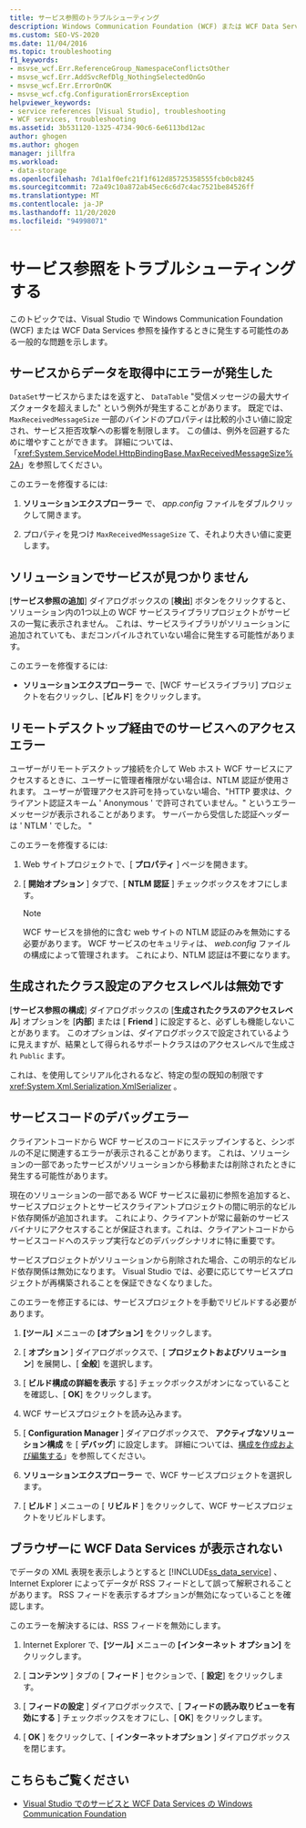 ```yaml
---
title: サービス参照のトラブルシューティング
description: Windows Communication Foundation (WCF) または WCF Data Services 参照を Visual Studio で使用しているときに発生する可能性のある一般的な問題を確認します。
ms.custom: SEO-VS-2020
ms.date: 11/04/2016
ms.topic: troubleshooting
f1_keywords:
- msvse_wcf.Err.ReferenceGroup_NamespaceConflictsOther
- msvse_wcf.Err.AddSvcRefDlg_NothingSelectedOnGo
- msvse_wcf.Err.ErrorOnOK
- msvse_wcf.cfg.ConfigurationErrorsException
helpviewer_keywords:
- service references [Visual Studio], troubleshooting
- WCF services, troubleshooting
ms.assetid: 3b531120-1325-4734-90c6-6e6113bd12ac
author: ghogen
ms.author: ghogen
manager: jillfra
ms.workload:
- data-storage
ms.openlocfilehash: 7d1a1f0efc21f1f612d85725358555fcb0cb8245
ms.sourcegitcommit: 72a49c10a872ab45ec6c6d7c4ac7521be84526ff
ms.translationtype: MT
ms.contentlocale: ja-JP
ms.lasthandoff: 11/20/2020
ms.locfileid: "94998071"
---
```

# <a name="troubleshoot-service-references"></a>サービス参照をトラブルシューティングする

このトピックでは、Visual Studio で Windows Communication Foundation (WCF) または WCF Data Services 参照を操作するときに発生する可能性のある一般的な問題を示します。

## <a name="error-returning-data-from-a-service"></a>サービスからデータを取得中にエラーが発生した

`DataSet`サービスからまたはを返すと、 `DataTable` "受信メッセージの最大サイズクォータを超えました" という例外が発生することがあります。 既定では、 `MaxReceivedMessageSize` 一部のバインドのプロパティは比較的小さい値に設定され、サービス拒否攻撃への影響を制限します。 この値は、例外を回避するために増やすことができます。 詳細については、「<xref:System.ServiceModel.HttpBindingBase.MaxReceivedMessageSize%2A>」を参照してください。

このエラーを修復するには:

1. **ソリューションエクスプローラー** で、 *app.config* ファイルをダブルクリックして開きます。

2. プロパティを見つけ `MaxReceivedMessageSize` て、それより大きい値に変更します。

## <a name="cannot-find-a-service-in-my-solution"></a>ソリューションでサービスが見つかりません

[**サービス参照の追加**] ダイアログボックスの [**検出**] ボタンをクリックすると、ソリューション内の1つ以上の WCF サービスライブラリプロジェクトがサービスの一覧に表示されません。 これは、サービスライブラリがソリューションに追加されていても、まだコンパイルされていない場合に発生する可能性があります。

このエラーを修復するには:

- **ソリューションエクスプローラー** で、[WCF サービスライブラリ] プロジェクトを右クリックし、[**ビルド**] をクリックします。

## <a name="error-accessing-a-service-over-a-remote-desktop"></a>リモートデスクトップ経由でのサービスへのアクセスエラー

ユーザーがリモートデスクトップ接続を介して Web ホスト WCF サービスにアクセスするときに、ユーザーに管理者権限がない場合は、NTLM 認証が使用されます。 ユーザーが管理アクセス許可を持っていない場合、"HTTP 要求は、クライアント認証スキーム ' Anonymous ' で許可されていません。" というエラーメッセージが表示されることがあります。 サーバーから受信した認証ヘッダーは ' NTLM ' でした。 "

このエラーを修復するには:

1. Web サイトプロジェクトで、[ **プロパティ** ] ページを開きます。

2. [ **開始オプション** ] タブで、[ **NTLM 認証** ] チェックボックスをオフにします。

    > [!NOTE]
    > WCF サービスを排他的に含む web サイトの NTLM 認証のみを無効にする必要があります。 WCF サービスのセキュリティは、 *web.config* ファイルの構成によって管理されます。 これにより、NTLM 認証は不要になります。

## <a name="access-level-for-generated-classes-setting-has-no-effect"></a>生成されたクラス設定のアクセスレベルは無効です

[**サービス参照の構成**] ダイアログボックスの [**生成されたクラスのアクセスレベル**] オプションを [**内部**] または [ **Friend** ] に設定すると、必ずしも機能しないことがあります。 このオプションは、ダイアログボックスで設定されているように見えますが、結果として得られるサポートクラスはのアクセスレベルで生成され `Public` ます。

これは、を使用してシリアル化されるなど、特定の型の既知の制限です <xref:System.Xml.Serialization.XmlSerializer> 。

## <a name="error-debugging-service-code"></a>サービスコードのデバッグエラー

クライアントコードから WCF サービスのコードにステップインすると、シンボルの不足に関連するエラーが表示されることがあります。 これは、ソリューションの一部であったサービスがソリューションから移動または削除されたときに発生する可能性があります。

現在のソリューションの一部である WCF サービスに最初に参照を追加すると、サービスプロジェクトとサービスクライアントプロジェクトの間に明示的なビルド依存関係が追加されます。 これにより、クライアントが常に最新のサービスバイナリにアクセスすることが保証されます。これは、クライアントコードからサービスコードへのステップ実行などのデバッグシナリオに特に重要です。

サービスプロジェクトがソリューションから削除された場合、この明示的なビルド依存関係は無効になります。 Visual Studio では、必要に応じてサービスプロジェクトが再構築されることを保証できなくなりました。

このエラーを修正するには、サービスプロジェクトを手動でリビルドする必要があります。

1. **[ツール]** メニューの **[オプション]** をクリックします。

2. [ **オプション** ] ダイアログボックスで、[ **プロジェクトおよびソリューション**] を展開し、[ **全般**] を選択します。

3. [ **ビルド構成の詳細を表示** する] チェックボックスがオンになっていることを確認し、[ **OK**] をクリックします。

4. WCF サービスプロジェクトを読み込みます。

5. [ **Configuration Manager** ] ダイアログボックスで、 **アクティブなソリューション構成** を [ **デバッグ**] に設定します。 詳細については、[構成を作成および編集する](../ide/how-to-create-and-edit-configurations.md)」を参照してください。

6. **ソリューションエクスプローラー** で、WCF サービスプロジェクトを選択します。

7. [ **ビルド** ] メニューの [ **リビルド** ] をクリックして、WCF サービスプロジェクトをリビルドします。

## <a name="wcf-data-services-do-not-display-in-the-browser"></a>ブラウザーに WCF Data Services が表示されない

でデータの XML 表現を表示しようとすると [!INCLUDE[ss_data_service](../data-tools/includes/ss_data_service_md.md)] 、Internet Explorer によってデータが RSS フィードとして誤って解釈されることがあります。 RSS フィードを表示するオプションが無効になっていることを確認します。

このエラーを解決するには、RSS フィードを無効にします。

1. Internet Explorer で、**[ツール]** メニューの **[インターネット オプション]** をクリックします。

2. [ **コンテンツ** ] タブの [ **フィード** ] セクションで、[ **設定**] をクリックします。

3. [ **フィードの設定** ] ダイアログボックスで、[ **フィードの読み取りビューを有効にする** ] チェックボックスをオフにし、[ **OK**] をクリックします。

4. [ **OK** ] をクリックして、[ **インターネットオプション** ] ダイアログボックスを閉じます。

## <a name="see-also"></a>こちらもご覧ください

- [Visual Studio でのサービスと WCF Data Services の Windows Communication Foundation](../data-tools/windows-communication-foundation-services-and-wcf-data-services-in-visual-studio.md)
